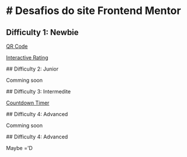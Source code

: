 <h1># Desafios do site Frontend Mentor</h1>

## Difficulty 1: Newbie

<p>
    <a href="https://hugoalbuquerque1993.github.io/Frontend-Mentor/qr-code-component-main/index.html">QR Code</a>
</p>
<p>
    <a href="https://hugoalbuquerque1993.github.io/Frontend-Mentor/interactive-rating-component-main/index.html">Interactive Rating</a>
</p>
## Difficulty 2: Junior
<p>
    <a>Comming soon</a>
</p>
## Difficulty 3: Intermedite
<p>
    <a href="https://hugoalbuquerque1993.github.io/Frontend-Mentor/launch-countdown-timer-main/index.html">Countdown Timer</a>
</p>
## Difficulty 4: Advanced
<p>
    <a>Comming soon</a>
</p>
## Difficulty 4: Advanced
<p>
    <a>Maybe ='D</a>
</p>
